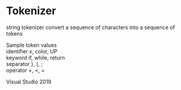 # Tokenizer

string tokenizer
convert a sequence of characters into a sequence of tokens

Sample token values<br>
identifier	          x, color, UP<br>
keyword	               if, while, return<br>
separator	             }, (, ;<br>
operator	            +, <, =<br>

Visual Studio 2019
